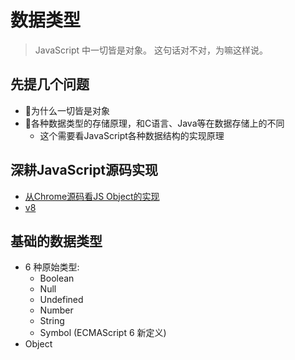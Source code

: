 # 数据类型

> JavaScript 中一切皆是对象。 这句话对不对，为嘛这样说。

## 先提几个问题

- 为什么一切皆是对象
- 各种数据类型的存储原理，和C语言、Java等在数据存储上的不同
    * 这个需要看JavaScript各种数据结构的实现原理

## 深耕JavaScript源码实现

- [从Chrome源码看JS Object的实现](http://www.renfed.com/2017/04/04/chrome-object/)
- [v8](https://github.com/v8/v8)

## 基础的数据类型

- 6 种原始类型:
    * Boolean
    * Null
    * Undefined
    * Number
    * String
    * Symbol (ECMAScript 6 新定义)
- Object


